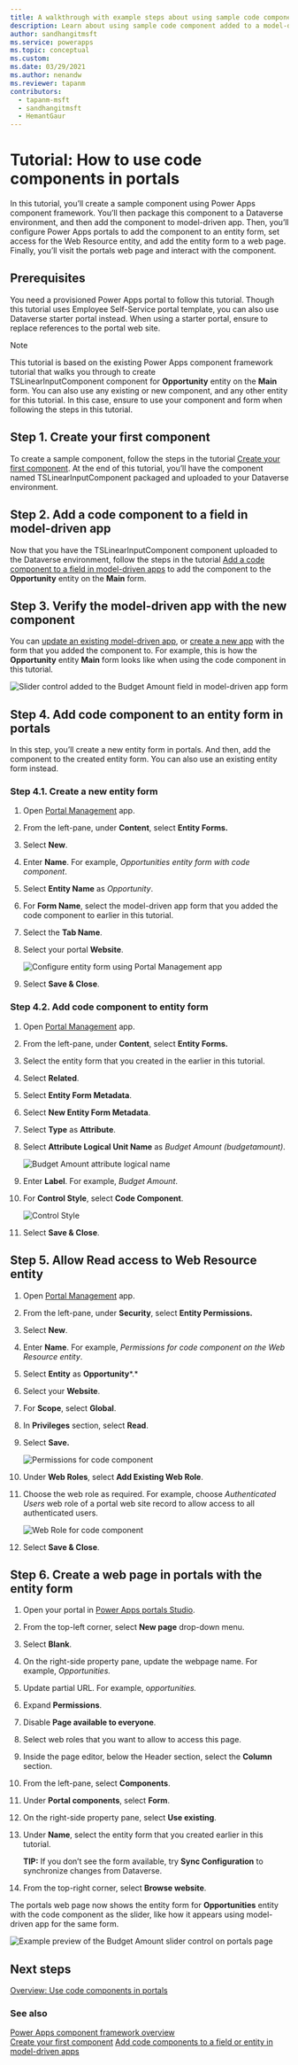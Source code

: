 ```yaml
---
title: A walkthrough with example steps about using sample code component added to a model-driven app form inside portals. | Microsoft Docs
description: Learn about using sample code component added to a model-driven app form inside portals.
author: sandhangitmsft
ms.service: powerapps
ms.topic: conceptual
ms.custom: 
ms.date: 03/29/2021
ms.author: nenandw
ms.reviewer: tapanm
contributors:
  - tapanm-msft
  - sandhangitmsft
  - HemantGaur
---
```


# Tutorial: How to use code components in portals

In this tutorial, you’ll create a sample component using Power Apps component
framework. You’ll then package this component to a Dataverse environment, and
then add the component to model-driven app. Then, you’ll configure Power Apps
portals to add the component to an entity form, set access for the Web Resource
entity, and add the entity form to a web page. Finally, you’ll visit the portals
web page and interact with the component.

## Prerequisites

You need a provisioned Power Apps portal to follow this tutorial.
Though this tutorial uses Employee Self-Service portal template, you can also use
Dataverse starter portal instead. When using a starter portal, ensure to replace
references to the portal web site.

> [!NOTE]
> This tutorial is based on the existing Power Apps component framework
tutorial that walks you through to create TSLinearInputComponent component for
**Opportunity** entity on the **Main** form. You can also use any existing or
new component, and any other entity for this tutorial. In this case, ensure to
use your component and form when following the steps in this tutorial.

## Step 1. Create your first component

To create a sample component, follow the steps in the tutorial [Create your
first
component](../../developer/component-framework/implementing-controls-using-typescript).
At the end of this tutorial, you’ll have the component named
TSLinearInputComponent packaged and uploaded to your Dataverse environment.

## Step 2. Add a code component to a field in model-driven app

Now that you have the TSLinearInputComponent component uploaded to the Dataverse
environment, follow the steps in the tutorial [Add a code component to a field
in model-driven
apps](../../developer/component-framework/add-custom-controls-to-a-field-or-entity)
to add the component to the **Opportunity** entity on the **Main** form.

## Step 3. Verify the model-driven app with the new component

You can [update an existing model-driven
app](https://docs.microsoft.com/powerapps/maker/model-driven-apps/design-custom-business-apps-using-app-designer),
or [create a new
app](https://docs.microsoft.com/powerapps/maker/model-driven-apps/build-first-model-driven-app)
with the form that you added the component to. For example, this is how the
**Opportunity** entity **Main** form looks like when using the code component in
this tutorial.

![Slider control added to the Budget Amount field in model-driven app form](media/component-framework/model-driven-app.png "Slider control added to the Budget Amount field in model-driven app form")

## Step 4. Add code component to an entity form in portals

In this step, you’ll create a new entity form in portals. And then, add the
component to the created entity form. You can also use an existing entity form
instead.

### Step 4.1. Create a new entity form

1.  Open [Portal
    Management](configure/configure-portal.md)
    app.

2.  From the left-pane, under **Content**, select **Entity Forms.**

3.  Select **New**.

4.  Enter **Name**. For example, *Opportunities entity form with code
    component*.

5.  Select **Entity Name** as *Opportunity*.

6.  For **Form Name**, select the model-driven app form that you added the code
    component to earlier in this tutorial.

7.  Select the **Tab Name**.

8.  Select your portal **Website**.

    ![Configure entity form using Portal Management app](media/component-framework/new-entity-form.png "Configure entity form using Portal Management app")

9.  Select **Save & Close**.

### Step 4.2. Add code component to entity form

1.  Open [Portal
    Management](configure/configure-portal.md)
    app.

2.  From the left-pane, under **Content**, select **Entity Forms.**

3.  Select the entity form that you created in the earlier in this tutorial.

4.  Select **Related**.

5.  Select **Entity Form Metadata**.

6.  Select **New Entity Form Metadata**.

7.  Select **Type** as **Attribute**.

8.  Select **Attribute Logical Unit Name** as *Budget Amount (budgetamount)*.

    ![Budget Amount attribute logical name](media/component-framework/attribute-logical-name.png "Budget Amount attribute logical name")

9.  Enter **Label**. For example, *Budget Amount*.

10. For **Control Style**, select **Code Component**.

    ![Control Style](media/component-framework/control-style.png "Control Style")

11. Select **Save & Close**.

## Step 5. Allow Read access to Web Resource entity

1.  Open [Portal
    Management](configure/configure-portal.md)
    app.

2.  From the left-pane, under **Security**, select **Entity Permissions.**

3.  Select **New**.

4.  Enter **Name**. For example, *Permissions for code component on the Web
    Resource entity*.

5.  Select **Entity** as **Opportunity***.*

6.  Select your **Website**.

7.  For **Scope**, select **Global**.

8.  In **Privileges** section, select **Read**.

9.  Select **Save.**

    ![Permissions for code component](media/component-framework/permissions.png "Permissions for code component")

10. Under **Web Roles**, select **Add Existing Web Role**.

11. Choose the web role as required. For example, choose *Authenticated Users*
    web role of a portal web site record to allow access to all authenticated
    users.

    ![Web Role for code component](media/component-framework/webrole.png "Web Role for code component")

12. Select **Save & Close**.

## Step 6. Create a web page in portals with the entity form

1.  Open your portal in [Power Apps portals
    Studio](https://docs.microsoft.com/powerapps/maker/portals/portal-designer-anatomy).

2.  From the top-left corner, select **New page** drop-down menu.

3.  Select **Blank**.

4.  On the right-side property pane, update the webpage name. For example,
    *Opportunities.*

5.  Update partial URL. For example, o*pportunities.*

6.  Expand **Permissions**.

7.  Disable **Page available to everyone**.

8.  Select web roles that you want to allow to access this page.

9.  Inside the page editor, below the Header section, select the **Column**
    section.

10. From the left-pane, select **Components**.

11. Under **Portal components**, select **Form**.

12. On the right-side property pane, select **Use existing**.

13. Under **Name**, select the entity form that you created earlier in this
    tutorial.

    **TIP:** If you don’t see the form available, try **Sync Configuration** to
    synchronize changes from Dataverse.

14. From the top-right corner, select **Browse website**.

The portals web page now shows the entity form for **Opportunities** entity with
the code component as the slider, like how it appears using model-driven app for
the same form.

![Example preview of the Budget Amount slider control on portals page](media/component-framework/example-preview.png "Example preview of the Budget Amount slider control on portals page")

## Next steps

[Overview: Use code components in portals](component-framework.md)

### See also

[Power Apps component framework overview](../../developer/component-framework/overview) <br>
[Create your first component](../../developer/component-framework/implementing-controls-using-typescript)
[Add code components to a field or entity in model-driven apps](../../developer/component-framework/add-custom-controls-to-a-field-or-entity)
